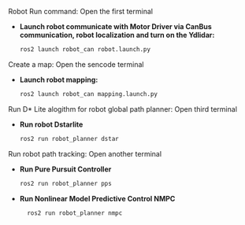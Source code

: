 Robot Run command:
Open the first terminal
- **Launch robot communicate with Motor Driver via CanBus communication, robot localization and turn on the Ydlidar:**
    ```sh
    ros2 launch robot_can robot.launch.py
    ```

Create a map:
Open the sencode terminal 
- **Launch robot mapping:**
    ```sh
    ros2 launch robot_can mapping.launch.py
    ```
Run D* Lite alogithm for robot global path planner:
Open third terminal
- **Run robot Dstarlite**
  ```sh
  ros2 run robot_planner dstar
  ```
Run robot path tracking:
Open another terminal
- **Run Pure Pursuit Controller**
    ```sh
    ros2 run robot_planner pps
    ```
- **Run Nonlinear Model Predictive Control NMPC**
  ```sh
    ros2 run robot_planner nmpc
  ```
  
    
